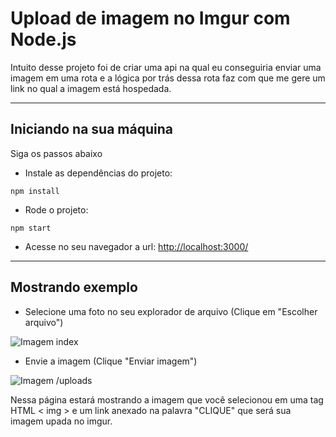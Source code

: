 # Upload de imagem no Imgur com Node.js

Intuito desse projeto foi de criar uma api na qual eu conseguiria enviar uma imagem em uma rota e a lógica por trás dessa rota faz com que me gere um link no qual a imagem está hospedada.

---
## Iniciando na sua máquina
Siga os passos abaixo
- Instale as dependências do projeto:
```
npm install
```

- Rode o projeto:
```
npm start
```

- Acesse no seu navegador a url:
<http://localhost:3000/>
---
## Mostrando exemplo
- Selecione uma foto no seu explorador de arquivo (Clique em "Escolher arquivo")

![Imagem index](https://i.imgur.com/ravX8CY.png)

- Envie a imagem (Clique "Enviar imagem")

![Imagem /uploads](https://i.imgur.com/SyFSxND.png)

Nessa página estará mostrando a imagem que você selecionou em uma tag HTML < img > e um link anexado na palavra "CLIQUE" que será sua imagem upada no imgur.
